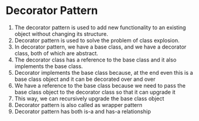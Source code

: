 # Decorator Pattern

1. The decorator pattern is used to add new functionality to an existing object without changing its structure.
2. Decorator pattern is used to solve the problem of class explosion.
3. In decorator pattern, we have a base class, and we have a decorator class, both of which are abstract.
4. The decorator class has a reference to the base class and it also implements the base class. 
5. Decorator implements the base class because, at the end even this is a base class object and it can be decorated over and over
6. We have a reference to the base class because we need to pass the base class object to the decorator class so that it can upgrade it
7. This way, we can recursively upgrade the base class object
8. Decorator pattern is also called as wrapper pattern
9. Decorator pattern has both is-a and has-a relationship